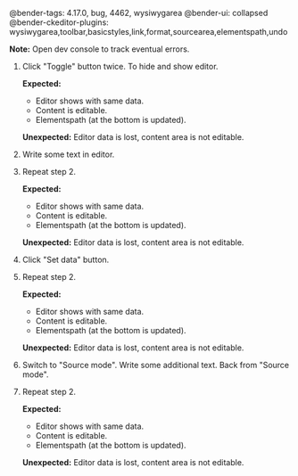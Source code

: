 @bender-tags: 4.17.0, bug, 4462, wysiwygarea
@bender-ui: collapsed
@bender-ckeditor-plugins: wysiwygarea,toolbar,basicstyles,link,format,sourcearea,elementspath,undo

**Note:** Open dev console to track eventual errors.

1. Click "Toggle" button twice. To hide and show editor.

	**Expected:**

	* Editor shows with same data.
	* Content is editable.
	* Elementspath (at the bottom is updated).

	**Unexpected:** Editor data is lost, content area is not editable.

2. Write some text in editor.

3. Repeat step 2.

	**Expected:**

	* Editor shows with same data.
	* Content is editable.
	* Elementspath (at the bottom is updated).

	**Unexpected:** Editor data is lost, content area is not editable.

4. Click "Set data" button.

5. Repeat step 2.

	**Expected:**

	* Editor shows with same data.
	* Content is editable.
	* Elementspath (at the bottom is updated).

	**Unexpected:** Editor data is lost, content area is not editable.

6. Switch to "Source mode". Write some additional text. Back from "Source mode".

7. Repeat step 2.

	**Expected:**

	* Editor shows with same data.
	* Content is editable.
	* Elementspath (at the bottom is updated).

	**Unexpected:** Editor data is lost, content area is not editable.
